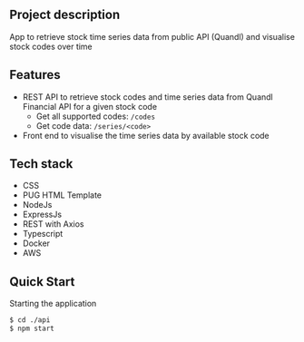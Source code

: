 
## Project description
App to retrieve stock time series data from public API (Quandl) and visualise stock codes over time

## Features
- REST API to retrieve stock codes and time series data from Quandl Financial API for a given stock code
    - Get all supported codes: ```/codes```
    - Get code data: ```/series/<code>```
- Front end to visualise the time series data by available stock code

## Tech stack
- CSS
- PUG HTML Template
- NodeJs
- ExpressJs
- REST with Axios
- Typescript
- Docker
- AWS

## Quick Start
Starting the application

```bash
$ cd ./api
$ npm start
```
